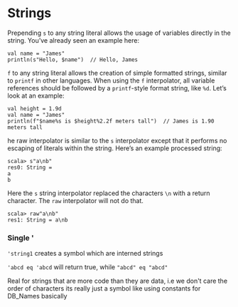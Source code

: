 # Strings

Prepending `s` to any string literal allows the usage of variables directly in the string. You’ve already seen an example here:

```
val name = "James"
println(s"Hello, $name")  // Hello, James
```

`f` to any string literal allows the creation of simple formatted strings, similar to `printf` in other languages. When using the `f` interpolator, all variable references should be followed by a `printf`-style format string, like `%d`. Let’s look at an example:

```
val height = 1.9d
val name = "James"
println(f"$name%s is $height%2.2f meters tall")  // James is 1.90 meters tall
```

he raw interpolator is similar to the `s` interpolator except that it performs no escaping of literals within the string. Here’s an example processed string:

```
scala> s"a\nb"
res0: String =
a
b
```

Here the `s` string interpolator replaced the characters `\n` with a return character. The `raw` interpolator will not do that.

```
scala> raw"a\nb"
res1: String = a\nb
```

### Single '

`'string1` creates a symbol which are interned strings

`'abcd eq 'abcd` will return true, while `"abcd" eq "abcd"`

Real for strings that are more code than they are data, i.e we don't care the order of characters its really just a symbol like using constants for DB_Names basically